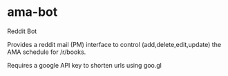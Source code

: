 # ama-bot
Reddit Bot

Provides a reddit mail (PM) interface to control (add,delete,edit,update) the AMA schedule for /r/books.

Requires a google API key to shorten urls using goo.gl

